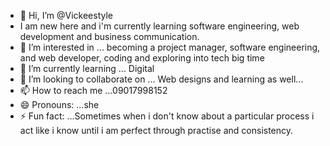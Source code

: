 - 👋 Hi, I’m @Vickeestyle
- I am new here and i'm currently learning software engineering, web development and business communication.
- 👀 I’m interested in ... becoming a project manager, software engineering, and web developer, coding and exploring into tech big time 
- 🌱 I’m currently learning ... Digital 
- 💞️ I’m looking to collaborate on ... Web designs and learning as well...
- 📫 How to reach me ...09017998152
- 😄 Pronouns: ...she
- ⚡ Fun fact: ...Sometimes when i don't know about a particular process i act like i know until i am perfect through practise and consistency.

<!---
Vickeestyle/Vickeestyle is a ✨ special ✨ repository because its `README.md` (this file) appears on your GitHub profile.
You can click the Preview link to take a look at your changes.
--->
